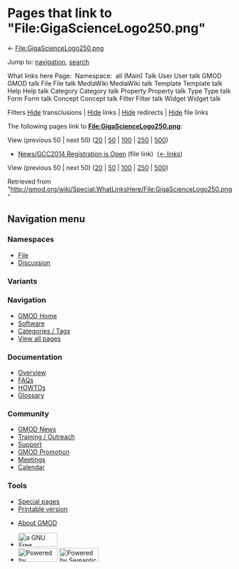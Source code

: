 <div id="mw-page-base" class="noprint">

</div>

<div id="mw-head-base" class="noprint">

</div>

<div id="content" class="mw-body" role="main">

<span id="top"></span>

<div id="mw-js-message" style="display:none;">

</div>



# <span dir="auto">Pages that link to "File:GigaScienceLogo250.png"</span>

<div id="bodyContent">

<div id="contentSub">

←
[File:GigaScienceLogo250.png](/wiki/File:GigaScienceLogo250.png "File:GigaScienceLogo250.png")

</div>

<div id="jump-to-nav" class="mw-jump">

Jump to: [navigation](#mw-navigation), [search](#p-search)

</div>

<div id="mw-content-text">

What links here Page:  Namespace:  all (Main) Talk User User talk GMOD
GMOD talk File File talk MediaWiki MediaWiki talk Template Template talk
Help Help talk Category Category talk Property Property talk Type Type
talk Form Form talk Concept Concept talk Filter Filter talk Widget
Widget talk

Filters
[Hide](/mediawiki/index.php?title=Special:WhatLinksHere/File:GigaScienceLogo250.png&hidetrans=1 "Special:WhatLinksHere/File:GigaScienceLogo250.png")
transclusions \|
[Hide](/mediawiki/index.php?title=Special:WhatLinksHere/File:GigaScienceLogo250.png&hidelinks=1 "Special:WhatLinksHere/File:GigaScienceLogo250.png")
links \|
[Hide](/mediawiki/index.php?title=Special:WhatLinksHere/File:GigaScienceLogo250.png&hideredirs=1 "Special:WhatLinksHere/File:GigaScienceLogo250.png")
redirects \|
[Hide](/mediawiki/index.php?title=Special:WhatLinksHere/File:GigaScienceLogo250.png&hideimages=1 "Special:WhatLinksHere/File:GigaScienceLogo250.png")
file links

The following pages link to
**[File:GigaScienceLogo250.png](/wiki/File:GigaScienceLogo250.png "File:GigaScienceLogo250.png")**:

View (previous 50 \| next 50)
([20](/mediawiki/index.php?title=Special:WhatLinksHere/File:GigaScienceLogo250.png&limit=20 "Special:WhatLinksHere/File:GigaScienceLogo250.png")
\|
[50](/mediawiki/index.php?title=Special:WhatLinksHere/File:GigaScienceLogo250.png&limit=50 "Special:WhatLinksHere/File:GigaScienceLogo250.png")
\|
[100](/mediawiki/index.php?title=Special:WhatLinksHere/File:GigaScienceLogo250.png&limit=100 "Special:WhatLinksHere/File:GigaScienceLogo250.png")
\|
[250](/mediawiki/index.php?title=Special:WhatLinksHere/File:GigaScienceLogo250.png&limit=250 "Special:WhatLinksHere/File:GigaScienceLogo250.png")
\|
[500](/mediawiki/index.php?title=Special:WhatLinksHere/File:GigaScienceLogo250.png&limit=500 "Special:WhatLinksHere/File:GigaScienceLogo250.png"))

- [News/GCC2014 Registration is
  Open](/wiki/News/GCC2014_Registration_is_Open "News/GCC2014 Registration is Open")
  (file link) ‎ <span class="mw-whatlinkshere-tools">([←
  links](/mediawiki/index.php?title=Special:WhatLinksHere&target=News%2FGCC2014+Registration+is+Open "Special:WhatLinksHere"))</span>

View (previous 50 \| next 50)
([20](/mediawiki/index.php?title=Special:WhatLinksHere/File:GigaScienceLogo250.png&limit=20 "Special:WhatLinksHere/File:GigaScienceLogo250.png")
\|
[50](/mediawiki/index.php?title=Special:WhatLinksHere/File:GigaScienceLogo250.png&limit=50 "Special:WhatLinksHere/File:GigaScienceLogo250.png")
\|
[100](/mediawiki/index.php?title=Special:WhatLinksHere/File:GigaScienceLogo250.png&limit=100 "Special:WhatLinksHere/File:GigaScienceLogo250.png")
\|
[250](/mediawiki/index.php?title=Special:WhatLinksHere/File:GigaScienceLogo250.png&limit=250 "Special:WhatLinksHere/File:GigaScienceLogo250.png")
\|
[500](/mediawiki/index.php?title=Special:WhatLinksHere/File:GigaScienceLogo250.png&limit=500 "Special:WhatLinksHere/File:GigaScienceLogo250.png"))

</div>

<div class="printfooter">

Retrieved from
"<http://gmod.org/wiki/Special:WhatLinksHere/File:GigaScienceLogo250.png>"

</div>

<div id="catlinks" class="catlinks catlinks-allhidden">

</div>

<div class="visualClear">

</div>

</div>

</div>

<div id="mw-navigation">

## Navigation menu

<div id="mw-head">



<div id="left-navigation">

<div id="p-namespaces" class="vectorTabs" role="navigation"
aria-labelledby="p-namespaces-label">

### Namespaces

- <span id="ca-nstab-image"><a href="/wiki/File:GigaScienceLogo250.png" accesskey="c"
  title="View the file page [c]">File</a></span>
- <span id="ca-talk"><a
  href="/mediawiki/index.php?title=File_talk:GigaScienceLogo250.png&amp;action=edit&amp;redlink=1"
  accesskey="t"
  title="Discussion about the content page [t]">Discussion</a></span>

</div>

<div id="p-variants" class="vectorMenu emptyPortlet" role="navigation"
aria-labelledby="p-variants-label">

### 

### Variants[](#)

<div class="menu">

</div>

</div>

</div>

<div id="right-navigation">





</div>



</div>

</div>

</div>

<div id="mw-panel">

<div id="p-logo" role="banner">

<a href="/wiki/Main_Page"
style="background-image: url(http://gmod.org/images/GMOD-cogs.png);"
title="Visit the main page"></a>

</div>

<div id="p-Navigation" class="portal" role="navigation"
aria-labelledby="p-Navigation-label">

### Navigation

<div class="body">

- <span id="n-GMOD-Home">[GMOD Home](/wiki/Main_Page)</span>
- <span id="n-Software">[Software](/wiki/GMOD_Components)</span>
- <span id="n-Categories-.2F-Tags">[Categories /
  Tags](/wiki/Categories)</span>
- <span id="n-View-all-pages">[View all
  pages](/wiki/Special:AllPages)</span>

</div>

</div>

<div id="p-Documentation" class="portal" role="navigation"
aria-labelledby="p-Documentation-label">

### Documentation

<div class="body">

- <span id="n-Overview">[Overview](/wiki/Overview)</span>
- <span id="n-FAQs">[FAQs](/wiki/Category:FAQ)</span>
- <span id="n-HOWTOs">[HOWTOs](/wiki/Category:HOWTO)</span>
- <span id="n-Glossary">[Glossary](/wiki/Glossary)</span>

</div>

</div>

<div id="p-Community" class="portal" role="navigation"
aria-labelledby="p-Community-label">

### Community

<div class="body">

- <span id="n-GMOD-News">[GMOD News](/wiki/GMOD_News)</span>
- <span id="n-Training-.2F-Outreach">[Training /
  Outreach](/wiki/Training_and_Outreach)</span>
- <span id="n-Support">[Support](/wiki/Support)</span>
- <span id="n-GMOD-Promotion">[GMOD
  Promotion](/wiki/GMOD_Promotion)</span>
- <span id="n-Meetings">[Meetings](/wiki/Meetings)</span>
- <span id="n-Calendar">[Calendar](/wiki/Calendar)</span>

</div>

</div>

<div id="p-tb" class="portal" role="navigation"
aria-labelledby="p-tb-label">

### Tools

<div class="body">

- <span id="t-specialpages"><a href="/wiki/Special:SpecialPages" accesskey="q"
  title="A list of all special pages [q]">Special pages</a></span>
- <span id="t-print"><a
  href="/mediawiki/index.php?title=Special:WhatLinksHere/File:GigaScienceLogo250.png&amp;printable=yes"
  rel="alternate" accesskey="p"
  title="Printable version of this page [p]">Printable version</a></span>

</div>

</div>

</div>

</div>

<div id="footer" role="contentinfo">

- <span id="footer-places-about">[About
  GMOD](/wiki/GMOD:About "GMOD:About")</span>

<!-- -->

- <span id="footer-copyrightico">[<img src="http://www.gnu.org/graphics/gfdl-logo-small.png" width="88"
  height="31" alt="a GNU Free Documentation License" />](http://www.gnu.org/licenses/fdl-1.3.html)</span>
- <span id="footer-poweredbyico">[<img src="/mediawiki/skins/common/images/poweredby_mediawiki_88x31.png"
  width="88" height="31" alt="Powered by MediaWiki" />](//www.mediawiki.org/)
  [<img
  src="/mediawiki/extensions/SemanticMediaWiki/includes/../resources/images/smw_button.png"
  width="88" height="31" alt="Powered by Semantic MediaWiki" />](https://www.semantic-mediawiki.org/wiki/Semantic_MediaWiki)</span>

<div style="clear:both">

</div>

</div>
